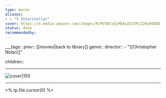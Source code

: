 ```yaml
---
type: movie
aliases:
- - "% Interstellar"
cover: https://m.media-amazon.com/images/M/MV5BYzdjMDAxZGItMjI2My00ODA1LTlkNzItOWFjMDU5ZDJlYWY3XkEyXkFqcGc@._V1_SX300.jpg
status: done
recommendedby:
---
```

___tags:: prev:: [[movies|back to library]]
genre::
director:: - "[[Christopher Nolan]]"
  
children::
___
![cover|150](https://m.media-amazon.com/images/M/MV5BYzdjMDAxZGItMjI2My00ODA1LTlkNzItOWFjMDU5ZDJlYWY3XkEyXkFqcGc@._V1_SX300.jpg)
___
<% tp.file.cursor(0) %>
